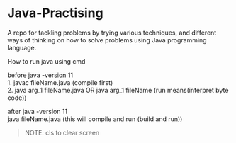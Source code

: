 # Java-Practising

A repo for tackling problems by trying various techniques, and different ways of thinking on how to solve problems using Java programming language.

How to run java using cmd

before java -version 11   
	1. javac fileName.java	(compile first)   
	2. java arg_1 fileName.java OR java arg_1 fileName	(run means(interpret byte code))   

after java -version 11  
	java fileName.java	(this will compile and run (build and run))


> NOTE: cls to clear screen